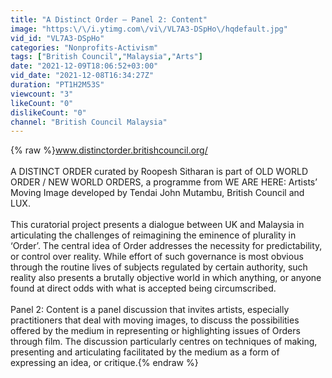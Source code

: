 ```yaml
---
title: "A Distinct Order — Panel 2: Content"
image: "https:\/\/i.ytimg.com\/vi\/VL7A3-DSpHo\/hqdefault.jpg"
vid_id: "VL7A3-DSpHo"
categories: "Nonprofits-Activism"
tags: ["British Council","Malaysia","Arts"]
date: "2021-12-09T18:06:52+03:00"
vid_date: "2021-12-08T16:34:27Z"
duration: "PT1H2M53S"
viewcount: "3"
likeCount: "0"
dislikeCount: "0"
channel: "British Council Malaysia"
---
```

{% raw %}www.distinctorder.britishcouncil.org/<br /><br />A DISTINCT ORDER curated by Roopesh Sitharan is part of OLD WORLD ORDER / NEW WORLD ORDERS, a programme from WE ARE HERE: Artists’ Moving Image developed by Tendai John Mutambu, British Council and LUX.<br /><br />This curatorial project presents a dialogue between UK and Malaysia in articulating the challenges of reimagining the eminence of plurality in ‘Order’. The central idea of Order addresses the necessity for predictability, or control over reality. While effort of such governance is most obvious through the routine lives of subjects regulated by certain authority, such reality also presents a brutally objective world in which anything, or anyone found at direct odds with what is accepted being circumscribed.<br /><br />Panel 2: Content is a panel discussion that invites artists, especially practitioners that deal with moving images, to discuss the possibilities offered by the medium in representing or highlighting issues of Orders through film. The discussion particularly centres on techniques of making, presenting and articulating facilitated by the medium as a form of expressing an idea, or critique.{% endraw %}
